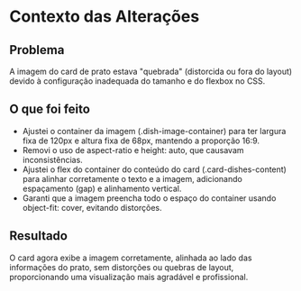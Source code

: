 # Contexto das Alterações

## Problema
A imagem do card de prato estava "quebrada" (distorcida ou fora do layout) devido à configuração inadequada do tamanho e do flexbox no CSS.

## O que foi feito
- Ajustei o container da imagem (.dish-image-container) para ter largura fixa de 120px e altura fixa de 68px, mantendo a proporção 16:9.
- Removi o uso de aspect-ratio e height: auto, que causavam inconsistências.
- Ajustei o flex do container do conteúdo do card (.card-dishes-content) para alinhar corretamente o texto e a imagem, adicionando espaçamento (gap) e alinhamento vertical.
- Garanti que a imagem preencha todo o espaço do container usando object-fit: cover, evitando distorções.

## Resultado
O card agora exibe a imagem corretamente, alinhada ao lado das informações do prato, sem distorções ou quebras de layout, proporcionando uma visualização mais agradável e profissional.